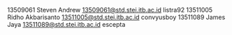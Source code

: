 13509061 Steven Andrew 13509061@std.stei.itb.ac.id listra92
13511005 Ridho Akbarisanto 13511005@std.stei.itb.ac.id convyusboy
13511089 James Jaya	13511089@std.stei.itb.ac.id escepta